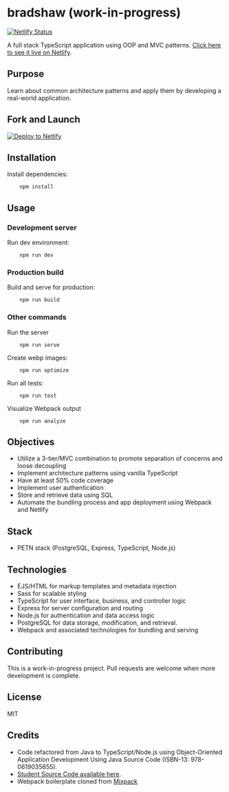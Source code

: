 # bradshaw (work-in-progress)

[![Netlify Status](https://api.netlify.com/api/v1/badges/196c079f-cddd-4a20-8c56-7853e9d01e71/deploy-status)](https://app.netlify.com/sites/bradshaw/deploys)

A full stack TypeScript application using OOP and MVC patterns. [Click here to see it live on Netlify](https://bradshaw.netlify.app).

## Purpose

Learn about common architecture patterns and apply them by developing a real-world application.

## Fork and Launch

[![Deploy to Netlify](https://www.netlify.com/img/deploy/button.svg)](https://app.netlify.com/start/deploy?repository=https://github.com/waldronmatt/bradshaw)

## Installation
        
Install dependencies:

        npm install

## Usage

### Development server

Run dev environment:

        npm run dev

### Production build

Build and serve for production:

        npm run build

### Other commands

Run the server

        npm run serve

Create webp images:

        npm run optimize

Run all tests:

        npm run test

Visualize Webpack output

        npm run analyze

## Objectives

- Utilize a 3-tier/MVC combination to promote separation of concerns and loose decoupling
- Implement architecture patterns using vanilla TypeScript
- Have at least 50% code coverage
- Implement user authentication
- Store and retrieve data using SQL
- Automate the bundling process and app deployment using Webpack and Netlify

## Stack

- PETN stack (PostgreSQL, Express, TypeScript, Node.js)

## Technologies

- EJS/HTML for markup templates and metadata injection
- Sass for scalable styling
- TypeScript for user interface, business, and controller logic
- Express for server configuration and routing
- Node.js for authentication and data access logic
- PostgreSQL for data storage, modification, and retrieval.
- Webpack and associated technologies for bundling and serving

## Contributing

This is a work-in-progress project. Pull requests are welcome when more development is complete.

## License

MIT

## Credits

- Code refactored from Java to TypeScript/Node.js using Object-Oriented Application Development Using Java Source Code (ISBN-13: 978-0619035655).
- [Student Source Code available here](https://github.com/waldronmatt/object-oriented-application-development-using-java-student-source-code).
- Webpack boilerplate cloned from [Mixpack](https://github.com/waldronmatt/mixpack)
